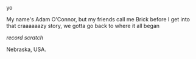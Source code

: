 yo

My name's Adam O'Connor, but my friends call me Brick
before I get into that craaaaaazy story, we gotta go back to where it all began

*record scratch*

Nebraska, USA.
